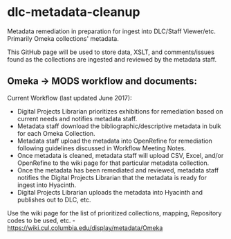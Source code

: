 dlc-metadata-cleanup
====================

Metadata remediation in preparation for ingest into DLC/Staff Viewer/etc. Primarily Omeka collections' metadata. 

This GitHub page will be used to store data, XSLT, and comments/issues found as the collections are ingested and reviewed by the metadata staff.

Omeka -> MODS workflow and documents:
-----------------------------------------------------------
Current Workflow (last updated June 2017):
* Digital Projects Librarian prioritizes exhibitions for remediation based on current needs and notifies metadata staff.
* Metadata staff download the bibliographic/descriptive metadata in bulk for each Omeka Collection.
* Metadata staff upload the metadata into OpenRefine for remediation following guidelines discussed in Workflow Meeting Notes.
* Once metadata is cleaned, metadata staff will upload CSV, Excel, and/or OpenRefine to the wiki page for that particular metadata collection.
* Once the metadata has been remediated and reviewed, metadata staff notifies the Digital Projects Librarian that the metadata is ready for ingest into Hyacinth.
* Digital Projects Librarian uploads the metadata into Hyacinth and publishes out to DLC, etc.

Use the wiki page for the list of prioritized collections, mapping, Repository codes to be used, etc. - https://wiki.cul.columbia.edu/display/metadata/Omeka
